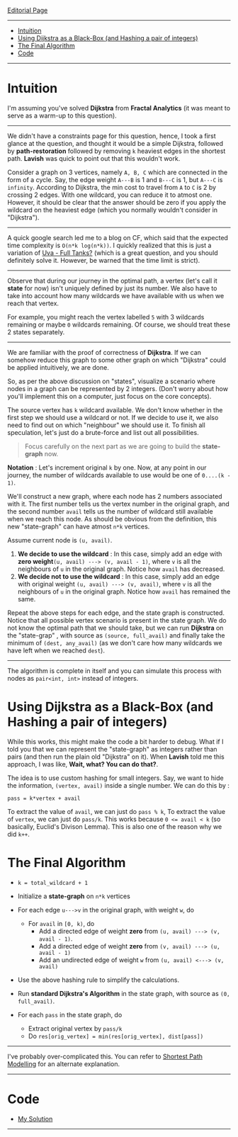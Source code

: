 [Editorial Page](../sprinklr-set-2.md)

----

<!-- vim-markdown-toc GFM -->

* [Intuition](#intuition)
* [Using Dijkstra as a Black-Box (and Hashing a pair of integers)](#using-dijkstra-as-a-black-box-and-hashing-a-pair-of-integers)
* [The Final Algorithm](#the-final-algorithm)
* [Code](#code)

<!-- vim-markdown-toc -->

----

# Intuition
I'm assuming you've solved **Dijkstra** from **Fractal Analytics** (it was meant to serve as a warm-up to this question).

----

We didn't have a constraints page for this question, hence, I took a first glance at the question, and thought it would be a simple Dijkstra, followed by **path-restoration** followed by removing `k` heaviest edges in the shortest path. **Lavish** was quick to point out that this wouldn't work.

Consider a graph on 3 vertices, namely `A, B, C` which are connected in the form of a cycle. Say, the edge weight `A---B` is 1 and `B---C` is 1, but `A---C` is `infinity`. According to Dijkstra, the min cost to travel from `A` to `C` is 2 by crossing 2 edges. With one wildcard, you can reduce it to atmost one. However, it should be clear that the answer should be zero if you apply the wildcard on the heaviest edge (which you normally wouldn't consider in "Dijkstra").

----

A quick google search led me to a blog on CF, which said that the expected time complexity is `O(n*k log(n*k))`. I quickly realized that this is just a variation of [Uva - Full Tanks?](https://onlinejudge.org/index.php?option=onlinejudge&page=show_problem&problem=2352) (which is a great question, and you should definitely solve it. However, be warned that the time limit is strict).

----

Observe that during our journey in the optimal path, a vertex (let's call it **state** for now) isn't uniquely defined by just its number. We also have to take into account how many wildcards we have available with us when we reach that vertex.

For example, you might reach the vertex labelled `5` with 3 wildcards remaining or maybe `0` wildcards remaining. Of course, we should treat these 2 states separately.

----

We are familiar with the proof of correctness of **Dijkstra**. If we can somehow reduce this graph to some other graph on which "Dijkstra" could be applied intuitively, we are done.

So, as per the above discussion on "states", visualize a scenario where nodes in a graph can be represented by 2 integers. (Don't worry about how you'll implement this on a computer, just focus on the core concepts).

The source vertex has `k` wildcard available. We don't know whether in the first step we should use a wildcard or not. If we decide to use it, we also need to find out on which "neighbour" we should use it. To finish all speculation, let's just do a brute-force and list out all possibilities.

> Focus carefully on the next part as we are going to build the **state-graph** now.

**Notation** : Let's increment original `k` by one. Now, at any point in our journey, the number of wildcards available to use would be one of `0....(k - 1)`.

We'll construct a new graph, where each node has 2 numbers associated with it. The first number tells us the vertex number in the original graph, and the second number `avail` tells us the number of wildcard still available when we reach this node. As should be obvious from the definition, this new "state-graph" can have atmost `n*k` vertices.

Assume current node is `(u, avail)`.

1. **We decide to use the wildcard** : In this case, simply add an edge with **zero weight**`(u, avail) ---> (v, avail - 1)`, where `v` is all the neighbours of `u` in the original graph. Notice how `avail` has decreased.
2. **We decide not to use the wildcard** : In this case, simply add an edge with original weight `(u, avail) ---> (v, avail)`, where `v` is all the neighbours of `u` in the original graph. Notice how `avail` has remained the same.

Repeat the above steps for each edge, and the state graph is constructed. Notice that all possible vertex scenario is present in the state graph. We do not know the optimal path that we should take, but we can run **Dijkstra** on the "state-grap" , with source as `(source, full_avail)` and finally take the minimum of `(dest, any_avail)` (as we don't care how many wildcards we have left when we reached `dest`).

----

The algorithm is complete in itself and you can simulate this process with nodes as `pair<int, int>` instead of integers.

# Using Dijkstra as a Black-Box (and Hashing a pair of integers)
While this works, this might make the code a bit harder to debug. What if I told you that we can represent the "state-graph" as integers rather than pairs (and then run the plain old "Dijkstra" on it). When **Lavish** told me this approach, I was like, **Wait, what? You can do that?**. 

The idea is to use custom hashing for small integers. Say, we want to hide the information, `(vertex, avail)` inside a single number. We can do this by : 

```
pass = k*vertex + avail
```

To extract the value of `avail`, we can just do `pass % k`, To extract the value of `vertex`, we can just do `pass/k`. This works because `0 <= avail < k` (so basically, Euclid's Divison Lemma). This is also one of the reason why we did `k++`.

# The Final Algorithm
* `k = total_wildcard + 1`
* Initialize a **state-graph** on `n*k` vertices
* For each edge `u--->v` in the original graph, with weight `w`, do
	* For `avail` in `[0, k)`, do
		* Add a directed edge of weight **zero** from `(u, avail) ---> (v, avail - 1)`.
		* Add a directed edge of weight **zero** from `(v, avail) ---> (u, avail - 1)`
		* Add an undirected edge of weight `w` from `(u, avail) <---> (v, avail)`

* Use the above hashing rule to simplify the calculations.
* Run **standard Dijkstra's Algorithm** in the state graph, with source as `(0, full_avail)`.
* For each `pass` in the state graph, do
	* Extract original vertex by `pass/k`
	* Do `res[orig_vertex] = min(res[orig_vertex], dist[pass])`

----

I've probably over-complicated this. You can refer to [Shortest Path Modelling](https://codeforces.com/blog/entry/45897?locale=en) for an alternate explanation.

----

# Code
* [My Solution](solution.cpp)

----


